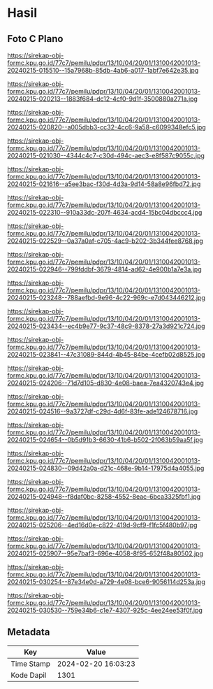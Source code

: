 # Hasil

## Foto C Plano

https://sirekap-obj-formc.kpu.go.id/77c7/pemilu/pdpr/13/10/04/20/01/1310042001013-20240215-015510--15a7968b-85db-4ab6-a017-1abf7e642e35.jpg

https://sirekap-obj-formc.kpu.go.id/77c7/pemilu/pdpr/13/10/04/20/01/1310042001013-20240215-020213--1883f684-dc12-4cf0-9d1f-3500880a271a.jpg

https://sirekap-obj-formc.kpu.go.id/77c7/pemilu/pdpr/13/10/04/20/01/1310042001013-20240215-020820--a005dbb3-cc32-4cc6-9a58-c6099348efc5.jpg

https://sirekap-obj-formc.kpu.go.id/77c7/pemilu/pdpr/13/10/04/20/01/1310042001013-20240215-021030--4344c4c7-c30d-494c-aec3-e8f587c9055c.jpg

https://sirekap-obj-formc.kpu.go.id/77c7/pemilu/pdpr/13/10/04/20/01/1310042001013-20240215-021616--a5ee3bac-f30d-4d3a-9d14-58a8e96fbd72.jpg

https://sirekap-obj-formc.kpu.go.id/77c7/pemilu/pdpr/13/10/04/20/01/1310042001013-20240215-022310--910a33dc-207f-4634-acd4-15bc04dbccc4.jpg

https://sirekap-obj-formc.kpu.go.id/77c7/pemilu/pdpr/13/10/04/20/01/1310042001013-20240215-022529--0a37a0af-c705-4ac9-b202-3b344fee8768.jpg

https://sirekap-obj-formc.kpu.go.id/77c7/pemilu/pdpr/13/10/04/20/01/1310042001013-20240215-022946--799fddbf-3679-4814-ad62-4e900b1a7e3a.jpg

https://sirekap-obj-formc.kpu.go.id/77c7/pemilu/pdpr/13/10/04/20/01/1310042001013-20240215-023248--788aefbd-9e96-4c22-969c-e7d043446212.jpg

https://sirekap-obj-formc.kpu.go.id/77c7/pemilu/pdpr/13/10/04/20/01/1310042001013-20240215-023434--ec4b9e77-9c37-48c9-8378-27a3d921c724.jpg

https://sirekap-obj-formc.kpu.go.id/77c7/pemilu/pdpr/13/10/04/20/01/1310042001013-20240215-023841--47c31089-844d-4b45-84be-4cefb02d8525.jpg

https://sirekap-obj-formc.kpu.go.id/77c7/pemilu/pdpr/13/10/04/20/01/1310042001013-20240215-024206--71d7d105-d830-4e08-baea-7ea4320743e4.jpg

https://sirekap-obj-formc.kpu.go.id/77c7/pemilu/pdpr/13/10/04/20/01/1310042001013-20240215-024516--9a3727df-c29d-4d6f-83fe-ade124678716.jpg

https://sirekap-obj-formc.kpu.go.id/77c7/pemilu/pdpr/13/10/04/20/01/1310042001013-20240215-024654--0b5d91b3-6630-41b6-b502-2f063b59aa5f.jpg

https://sirekap-obj-formc.kpu.go.id/77c7/pemilu/pdpr/13/10/04/20/01/1310042001013-20240215-024830--09d42a0a-d21c-468e-9b14-17975d4a4055.jpg

https://sirekap-obj-formc.kpu.go.id/77c7/pemilu/pdpr/13/10/04/20/01/1310042001013-20240215-024948--f8daf0bc-8258-4552-8eac-6bca3325fbf1.jpg

https://sirekap-obj-formc.kpu.go.id/77c7/pemilu/pdpr/13/10/04/20/01/1310042001013-20240215-025206--4ed16d0e-c822-419d-9cf9-f1fc5f480b97.jpg

https://sirekap-obj-formc.kpu.go.id/77c7/pemilu/pdpr/13/10/04/20/01/1310042001013-20240215-025907--95e7baf3-696e-4058-8f95-652f48a80502.jpg

https://sirekap-obj-formc.kpu.go.id/77c7/pemilu/pdpr/13/10/04/20/01/1310042001013-20240215-030254--87e34e0d-a729-4e08-bce6-9056114d253a.jpg

https://sirekap-obj-formc.kpu.go.id/77c7/pemilu/pdpr/13/10/04/20/01/1310042001013-20240215-030530--759e34b6-c1e7-4307-925c-4ee24ee53f0f.jpg


## Metadata

| Key        | Value               |
| ---------- | ------------------- |
| Time Stamp | 2024-02-20 16:03:23 |
| Kode Dapil | 1301                |



